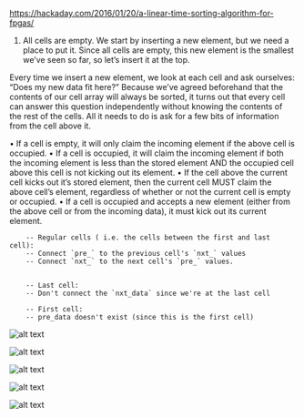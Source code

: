 https://hackaday.com/2016/01/20/a-linear-time-sorting-algorithm-for-fpgas/

1.  All cells are empty. We start by inserting a new element, but we need a place to put it. Since all cells are empty, this new element is the smallest we’ve seen so far, so let’s insert it at the top.

Every time we insert a new element, we look at each cell and ask ourselves: “Does my new data fit here?” Because we’ve agreed beforehand that the contents of our cell array will always be sorted, it turns out that every cell can answer this question independently without knowing the contents of the rest of the cells. All it needs to do is ask for a few bits of information from the cell above it.

•   If a cell is empty, it will only claim the incoming element if the above cell is occupied.
•   If a cell is occupied, it will claim the incoming element if both the incoming element is less than the stored element AND the occupied cell above this cell is not kicking out its element.
•   If the cell above the current cell kicks out it’s stored element, then the current cell MUST claim the above cell’s element, regardless of whether or not the current cell is empty or occupied.
•   If a cell is occupied and accepts a new element (either from the above cell or from the incoming data), it must kick out its current element.


        -- Regular cells ( i.e. the cells between the first and last cell):
        -- Connect `pre_` to the previous cell's `nxt_` values
        -- Connect `nxt_` to the next cell's `pre_` values.


        -- Last cell:
        -- Don't connect the `nxt_data` since we're at the last cell

        -- First cell:
        -- pre_data doesn't exist (since this is the first cell)


![alt text](https://github.com/vjhansen/SHC4300-Group-2/blob/master/CCW4_Array_Sorting/HW_array_sorter/images/POWER.PNG?raw=true "power")

![alt text](https://github.com/vjhansen/SHC4300-Group-2/blob/master/CCW4_Array_Sorting/HW_array_sorter/images/SCH1.PNG?raw=true "schematic1")

![alt text](https://github.com/vjhansen/SHC4300-Group-2/blob/master/CCW4_Array_Sorting/HW_array_sorter/images/SCH2.PNG?raw=true "schematic2")

![alt text](https://github.com/vjhansen/SHC4300-Group-2/blob/master/CCW4_Array_Sorting/HW_array_sorter/images/SCH3.PNG?raw=true "schematic3")

![alt text](https://github.com/vjhansen/SHC4300-Group-2/blob/master/CCW4_Array_Sorting/HW_array_sorter/images/SUMMARY.PNG?raw=true "utilization")

